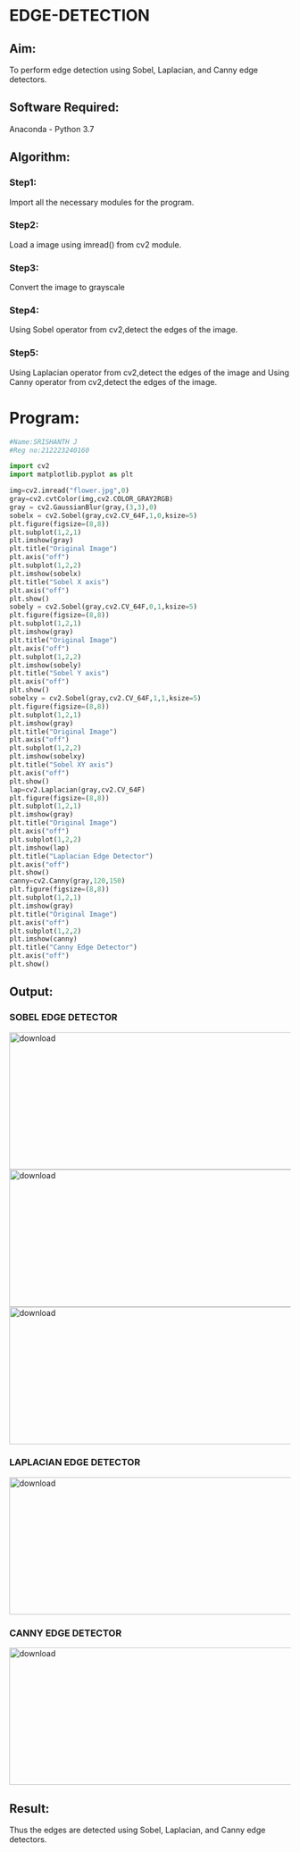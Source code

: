 # EDGE-DETECTION
## Aim:
To perform edge detection using Sobel, Laplacian, and Canny edge detectors.

## Software Required:
Anaconda - Python 3.7

## Algorithm:
### Step1:
Import all the necessary modules for the program.

### Step2:
Load a image using imread() from cv2 module.

### Step3:
Convert the image to grayscale

### Step4:
Using Sobel operator from cv2,detect the edges of the image.

### Step5:

Using Laplacian operator from cv2,detect the edges of the image and Using Canny operator from cv2,detect the edges of the image.

# Program:
```python
#Name:SRISHANTH J
#Reg no:212223240160

import cv2
import matplotlib.pyplot as plt

img=cv2.imread("flower.jpg",0)
gray=cv2.cvtColor(img,cv2.COLOR_GRAY2RGB)
gray = cv2.GaussianBlur(gray,(3,3),0)
sobelx = cv2.Sobel(gray,cv2.CV_64F,1,0,ksize=5)
plt.figure(figsize=(8,8))
plt.subplot(1,2,1)
plt.imshow(gray)
plt.title("Original Image")
plt.axis("off")
plt.subplot(1,2,2)
plt.imshow(sobelx)
plt.title("Sobel X axis")
plt.axis("off")
plt.show()
sobely = cv2.Sobel(gray,cv2.CV_64F,0,1,ksize=5)
plt.figure(figsize=(8,8))
plt.subplot(1,2,1)
plt.imshow(gray)
plt.title("Original Image")
plt.axis("off")
plt.subplot(1,2,2)
plt.imshow(sobely)
plt.title("Sobel Y axis")
plt.axis("off")
plt.show()
sobelxy = cv2.Sobel(gray,cv2.CV_64F,1,1,ksize=5)
plt.figure(figsize=(8,8))
plt.subplot(1,2,1)
plt.imshow(gray)
plt.title("Original Image")
plt.axis("off")
plt.subplot(1,2,2)
plt.imshow(sobelxy)
plt.title("Sobel XY axis")
plt.axis("off")
plt.show()
lap=cv2.Laplacian(gray,cv2.CV_64F)
plt.figure(figsize=(8,8))
plt.subplot(1,2,1)
plt.imshow(gray)
plt.title("Original Image")
plt.axis("off")
plt.subplot(1,2,2)
plt.imshow(lap)
plt.title("Laplacian Edge Detector")
plt.axis("off")
plt.show()
canny=cv2.Canny(gray,120,150)
plt.figure(figsize=(8,8))
plt.subplot(1,2,1)
plt.imshow(gray)
plt.title("Original Image")
plt.axis("off")
plt.subplot(1,2,2)
plt.imshow(canny)
plt.title("Canny Edge Detector")
plt.axis("off")
plt.show()
```

## Output:
### SOBEL EDGE DETECTOR

<img width="639" height="246" alt="download" src="https://github.com/user-attachments/assets/b220b302-6740-4f75-b3bc-1108c1f8e8e3" />

<img width="639" height="246" alt="download" src="https://github.com/user-attachments/assets/11a8513e-eba1-4953-a172-8492d96607ba" />


<img width="639" height="246" alt="download" src="https://github.com/user-attachments/assets/501c78ac-067f-4b6b-b4f5-1adf64278297" />

### LAPLACIAN EDGE DETECTOR

<img width="639" height="246" alt="download" src="https://github.com/user-attachments/assets/919e569e-e26d-460b-853b-7d5259618a20" />


### CANNY EDGE DETECTOR
<img width="639" height="246" alt="download" src="https://github.com/user-attachments/assets/54dd8297-0d30-4887-a933-8bbeadf7bf7a" />


## Result:
Thus the edges are detected using Sobel, Laplacian, and Canny edge detectors.
